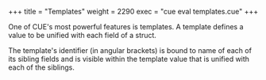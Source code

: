 +++
title = "Templates"
weight = 2290
exec = "cue eval templates.cue"
+++

<!-- jba: this is not in the spec, aside from the TemplateLabel grammar rule. -->

One of CUE's most powerful features is templates.
A template defines a value to be unified with each field of a struct.

The template's identifier (in angular brackets) is bound to name of each
of its sibling fields and is visible within the template value
that is unified with each of the siblings.

